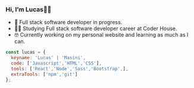 ### Hi, I’m Lucas👋🏼 
  - 🌱 Full stack software developer in progress. 
  - 👨‍💻 Studying Full stack software developer career at Coder House.
  - 🤓 Currently working on my personal website and learning as much as I can.
  
```js
const lucas = {
  keyname: 'Lucas' | 'Masini',
  code: ['Javascript','HTML','CSS'],
  tools: ['React','Node','Sass','Bootstrap',],
  extraTools: ['npm','git']
};
```




<!--
**lucasmasini/lucasmasini** is a ✨ _special_ ✨ repository because its `README.md` (this file) appears on your GitHub profile.

Here are some ideas to get you started:

- 🔭 I’m currently working on ...
- 🌱 I’m currently learning ...
- 👯 I’m looking to collaborate on ...
- 🤔 I’m looking for help with ...
- 💬 Ask me about ...
- 📫 How to reach me: ...
- 😄 Pronouns: ...
- ⚡ Fun fact: ...
-->
